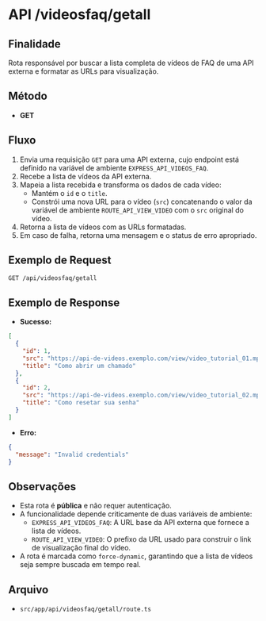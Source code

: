 # API /videosfaq/getall

## Finalidade
Rota responsável por buscar a lista completa de vídeos de FAQ de uma API externa e formatar as URLs para visualização.

## Método
- **GET**

## Fluxo
1.  Envia uma requisição `GET` para uma API externa, cujo endpoint está definido na variável de ambiente `EXPRESS_API_VIDEOS_FAQ`.
2.  Recebe a lista de vídeos da API externa.
3.  Mapeia a lista recebida e transforma os dados de cada vídeo:
    - Mantém o `id` e o `title`.
    - Constrói uma nova URL para o vídeo (`src`) concatenando o valor da variável de ambiente `ROUTE_API_VIEW_VIDEO` com o `src` original do vídeo.
4.  Retorna a lista de vídeos com as URLs formatadas.
5.  Em caso de falha, retorna uma mensagem e o status de erro apropriado.

## Exemplo de Request
```http
GET /api/videosfaq/getall
```

## Exemplo de Response
- **Sucesso:**
```json
[
  {
    "id": 1,
    "src": "https://api-de-videos.exemplo.com/view/video_tutorial_01.mp4",
    "title": "Como abrir um chamado"
  },
  {
    "id": 2,
    "src": "https://api-de-videos.exemplo.com/view/video_tutorial_02.mp4",
    "title": "Como resetar sua senha"
  }
]
```
- **Erro:**
```json
{
  "message": "Invalid credentials"
}
```

## Observações
- Esta rota é **pública** e não requer autenticação.
- A funcionalidade depende criticamente de duas variáveis de ambiente:
    - `EXPRESS_API_VIDEOS_FAQ`: A URL base da API externa que fornece a lista de vídeos.
    - `ROUTE_API_VIEW_VIDEO`: O prefixo da URL usado para construir o link de visualização final do vídeo.
- A rota é marcada como `force-dynamic`, garantindo que a lista de vídeos seja sempre buscada em tempo real.

## Arquivo
- `src/app/api/videosfaq/getall/route.ts`
